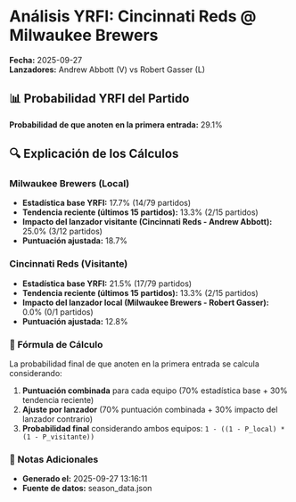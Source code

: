 # Análisis YRFI: Cincinnati Reds @ Milwaukee Brewers

**Fecha:** 2025-09-27  
**Lanzadores:** Andrew Abbott (V) vs Robert Gasser (L)

## 📊 Probabilidad YRFI del Partido

**Probabilidad de que anoten en la primera entrada:** 29.1%

## 🔍 Explicación de los Cálculos

### Milwaukee Brewers (Local)
- **Estadística base YRFI:** 17.7% (14/79 partidos)
- **Tendencia reciente (últimos 15 partidos):** 13.3% (2/15 partidos)
- **Impacto del lanzador visitante (Cincinnati Reds - Andrew Abbott):** 25.0% (3/12 partidos)
- **Puntuación ajustada:** 18.7%

### Cincinnati Reds (Visitante)
- **Estadística base YRFI:** 21.5% (17/79 partidos)
- **Tendencia reciente (últimos 15 partidos):** 13.3% (2/15 partidos)
- **Impacto del lanzador local (Milwaukee Brewers - Robert Gasser):** 0.0% (0/1 partidos)
- **Puntuación ajustada:** 12.8%

### 📝 Fórmula de Cálculo

La probabilidad final de que anoten en la primera entrada se calcula considerando:
1. **Puntuación combinada** para cada equipo (70% estadística base + 30% tendencia reciente)
2. **Ajuste por lanzador** (70% puntuación combinada + 30% impacto del lanzador contrario)
3. **Probabilidad final** considerando ambos equipos: `1 - ((1 - P_local) * (1 - P_visitante))`

### 📌 Notas Adicionales

- **Generado el:** 2025-09-27 13:16:11
- **Fuente de datos:** season_data.json
